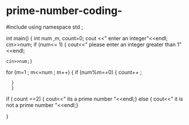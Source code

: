 # prime-number-coding-
#include <iostream>
using namespace std ;

int main() {
  int num ,m, count=0;
  cout <<" enter an integer"<<endl;
  cin>>num;
  if (num<= 1) {
    cout<<" please enter an integer greater than 1"<<endl;
    
    cin>>num;}
  for (m=1 ; m<=num ; m++)
    {  if (num%m==0)
    { count++ ;
      
      }
      }
  if ( count ==2)
  { cout<<" its a prime number "<<endl;}
else {
  cout<<" it is not a prime number "<<endl;}
    
  
  
}
